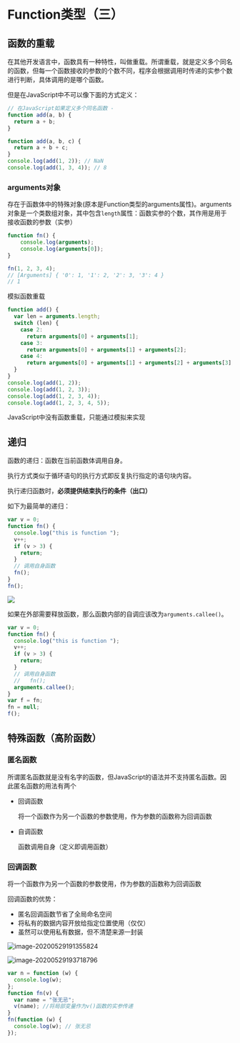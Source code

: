 # Function类型（三）


## 函数的重载

在其他开发语言中，函数具有一种特性，叫做重载。所谓重载，就是定义多个同名的函数，但每一个函数接收的参数的个数不同，程序会根据调用时传递的实参个数进行判断，具体调用的是哪个函数。

但是在JavaScript中不可以像下面的方式定义：

```javascript
// 在JavaScript如果定义多个同名函数 -
function add(a, b) {
  return a + b;
}

function add(a, b, c) {
  return a + b + c;
}
console.log(add(1, 2)); // NaN
console.log(add(1, 3, 4)); // 8
```

### arguments对象

存在于函数体中的特殊对象(原本是Function类型的arguments属性)。arguments对象是一个类数组对象，其中包含`length`属性：函数实参的个数，其作用是用于接收函数的参数（实参）

```javascript
function fn() {
    console.log(arguments);
    console.log(arguments[0]);
}

fn(1, 2, 3, 4);
// [Arguments] { '0': 1, '1': 2, '2': 3, '3': 4 }
// 1
```

<div class='tip' ><p>模拟函数重载<p></div>

```javascript
function add() {
  var len = arguments.length;
  switch (len) {
    case 2:
      return arguments[0] + arguments[1];
    case 3:
      return arguments[0] + arguments[1] + arguments[2];
    case 4:
      return arguments[0] + arguments[1] + arguments[2] + arguments[3];
  }
}
console.log(add(1, 2));
console.log(add(1, 2, 3));
console.log(add(1, 2, 3, 4));
console.log(add(1, 2, 3, 4, 5));
```

<div class='tip warning'><p>JavaScript中没有函数重载，只能通过模拟来实现<p></div>

## 递归

函数的递归：函数在当前函数体调用自身。

执行方式类似于循环语句的执行方式即反复执行指定的语句块内容。

执行递归函数时，**必须提供结束执行的条件（出口）**

如下为最简单的递归：

```javascript
var v = 0;
function fn() {
  console.log("this is function ");
  v++;
  if (v > 3) {
    return;
  }
  // 调用自身函数
  fn();
}
fn();
```

![](https://cdn.jsdelivr.net/gh/blogimg/HexoStaticFile2@latest/2020/05/29/b2ec28a70c089011527c5e86ea640e45.png)

如果在外部需要释放函数，那么函数内部的自调应该改为`arguments.callee()`。

```javascript
var v = 0;
function fn() {
  console.log("this is function ");
  v++;
  if (v > 3) {
    return;
  }
  // 调用自身函数
  //   fn();
  arguments.callee();
}
var f = fn;
fn = null;
f();
```

## 特殊函数（高阶函数）

### 匿名函数

所谓匿名函数就是没有名字的函数，但JavaScript的语法并不支持匿名函数。因此匿名函数的用法有两个

- 回调函数

  将一个函数作为另一个函数的参数使用，作为参数的函数称为回调函数

- 自调函数

  函数调用自身（定义即调用函数）

### 回调函数

将一个函数作为另一个函数的参数使用，作为参数的函数称为回调函数

回调函数的优势：

- 匿名回调函数节省了全局命名空间
- 将私有的数据内容开放给指定位置使用（仅仅）
- 虽然可以使用私有数据，但不清楚来源一封装

![image-20200529191355824](https://cdn.jsdelivr.net/gh/blogimg/HexoStaticFile2@latest/2020/05/29/6cbea9f402e749c982409eec6826c7a1.png)

![image-20200529193718796](https://cdn.jsdelivr.net/gh/blogimg/HexoStaticFile2@latest/2020/05/29/1de3fde9794320b4319c2146656189dd.png)

```javascript
var n = function (w) {
  console.log(w);
};
function fn(v) {
  var name = "张无忌";
  v(name); //将局部变量作为v()函数的实参传递
}
fn(function (w) {
  console.log(w); // 张无忌
});

```
